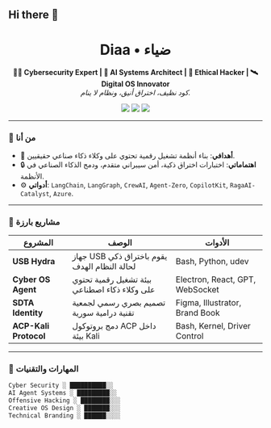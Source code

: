 ## Hi there 👋
<h1 align="center">Diaa • ضياء</h1>
<p align="center">
  <b>👨‍💻 Cybersecurity Expert | 🤖 AI Systems Architect | 🧠 Ethical Hacker | 🛰️ Digital OS Innovator</b><br>
  <i>كود نظيف، اختراق أنيق، ونظام لا ينام.</i>
</p>

<p align="center">
  <img src="https://img.shields.io/badge/Status-Active-brightgreen?style=flat-square" />
  <img src="https://img.shields.io/badge/Focus-AI_Systems_%26_Cyber_Security-blue?style=flat-square" />
  <img src="https://img.shields.io/badge/Power-MacOS_Kali_Parrot-orange?style=flat-square" />
</p>

---

### 🧩 من أنا

- 🎯 **أهدافي**: بناء أنظمة تشغيل رقمية تحتوي على وكلاء ذكاء صناعي حقيقيين.
- 🔒 **اهتماماتي**: اختبارات اختراق ذكية، أمن سيبراني متقدم، ودمج الذكاء الصناعي في الأنظمة.
- ⚙️ **أدواتي**: `LangChain`, `LangGraph`, `CrewAI`, `Agent-Zero`, `CopilotKit`, `RagaAI-Catalyst`, `Azure`.

---

### 🚀 مشاريع بارزة

| المشروع | الوصف | الأدوات |
|---------|--------|--------|
| **USB Hydra** | جهاز USB يقوم باختراق ذكي لحالة النظام الهدف | Bash, Python, udev |
| **Cyber OS Agent** | بيئة تشغيل رقمية تحتوي على وكلاء ذكاء اصطناعي | Electron, React, GPT, WebSocket |
| **SDTA Identity** | تصميم بصري رسمي لجمعية تقنية درامية سورية | Figma, Illustrator, Brand Book |
| **ACP-Kali Protocol** | دمج بروتوكول ACP داخل بيئة Kali | Bash, Kernel, Driver Control |

---

### 🧠 المهارات والتقنيات

```txt
Cyber Security ░ ██████████░░
AI Agent Systems ░ █████████░░
Offensive Hacking ░ ████████░░░
Creative OS Design ░ ███████░░░
Technical Branding ░ ██████░░░░

